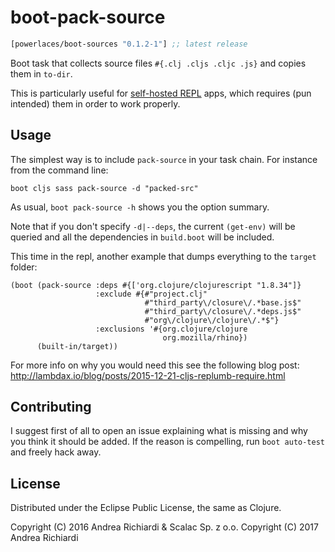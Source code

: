 # boot-pack-source

[](dependency)
```clojure
[powerlaces/boot-sources "0.1.2-1"] ;; latest release
```
[](/dependency)

Boot task that collects source files `#{.clj .cljs .cljc .js}` and copies them
in `to-dir`.

This is particularly useful for
[self-hosted REPL](https://github.com/Lambda-X/replumb) apps, which requires
(pun intended) them in order to work properly.

## Usage

The simplest way is to include `pack-source` in your task chain.
For instance from the command line:

```
boot cljs sass pack-source -d "packed-src"
```

As usual, `boot pack-source -h` shows you the option summary.

Note that if you don't specify `-d|--deps`, the current `(get-env)` will be
queried and all the dependencies in `build.boot` will be included.

This time in the repl, another example that dumps everything to the `target`
folder:

```
(boot (pack-source :deps #{['org.clojure/clojurescript "1.8.34"]}
                   :exclude #{#"project.clj"
                              #"third_party\/closure\/.*base.js$"
                              #"third_party\/closure\/.*deps.js$"
                              #"org\/clojure\/clojure\/.*$"}
                   :exclusions '#{org.clojure/clojure
                                  org.mozilla/rhino})
      (built-in/target))
```

For more info on why you would need this see the following blog post:
http://lambdax.io/blog/posts/2015-12-21-cljs-replumb-require.html
  
## Contributing

I suggest first of all to open an issue explaining what is missing and why you
think it should be added. If the reason is compelling, run `boot auto-test` and
freely hack away.

## License

Distributed under the Eclipse Public License, the same as Clojure.

Copyright (C) 2016 Andrea Richiardi & Scalac Sp. z o.o.
Copyright (C) 2017 Andrea Richiardi
